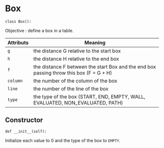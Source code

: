 # <a name="box" />Box

    class Box():

Objective : define a box in a table.

Attributs | Meaning
--- | ---
`g` | the distance G relative to the start box
`h` | the distance H relative to the end box
`f`| the distance F between the start Box and the end box passing throw this box (F = G + H)
`column` | the number of the column of the box
`line` | the number of the line of the box
`type` | the type of the box (START, END, EMPTY, WALL, EVALUATED, NON_EVALUATED, PATH)

## **Constructor**

    def __init__(self):

Initialize each value to 0 and the type of the box to `EMPTY`.